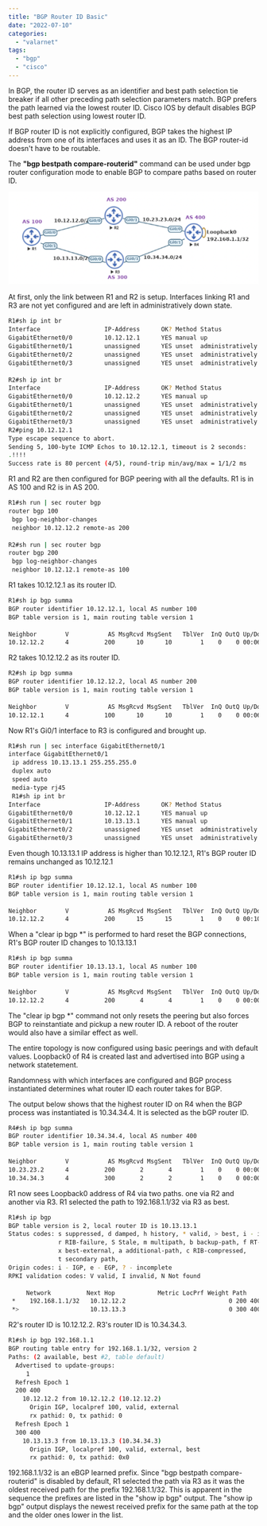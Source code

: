 ```yaml
---
title: "BGP Router ID Basic"
date: "2022-07-10"
categories: 
  - "valarnet"
tags: 
  - "bgp"
  - "cisco"
---
```

In BGP, the router ID serves as an identifier and best path selection tie breaker if all other preceding path selection parameters match. BGP prefers the path learned via the lowest router ID. Cisco IOS by default disables BGP best path selection using lowest router ID. 

If BGP router ID is not explicitly configured, BGP takes the highest IP address from one of its interfaces and uses it as an ID. The BGP router-id doesn't have to be routable. 

The **"bgp bestpath compare-routerid"** command can be used under bgp router configuration mode to enable BGP to compare paths based on router ID.

![](/static/img/bgp-router-id.png)

At first, only the link between R1 and R2 is setup. Interfaces linking R1 and R3 are not yet configured and are left in administratively down state.
```bash
R1#sh ip int br
Interface                  IP-Address      OK? Method Status                Protocol
GigabitEthernet0/0         10.12.12.1      YES manual up                    up
GigabitEthernet0/1         unassigned      YES unset  administratively down down
GigabitEthernet0/2         unassigned      YES unset  administratively down down
GigabitEthernet0/3         unassigned      YES unset  administratively down down

R2#sh ip int br
Interface                  IP-Address      OK? Method Status                Protocol
GigabitEthernet0/0         10.12.12.2      YES manual up                    up
GigabitEthernet0/1         unassigned      YES unset  administratively down down
GigabitEthernet0/2         unassigned      YES unset  administratively down down
GigabitEthernet0/3         unassigned      YES unset  administratively down down
R2#ping 10.12.12.1
Type escape sequence to abort.
Sending 5, 100-byte ICMP Echos to 10.12.12.1, timeout is 2 seconds:
.!!!!
Success rate is 80 percent (4/5), round-trip min/avg/max = 1/1/2 ms
```
R1 and R2 are then configured for BGP peering with all the defaults. R1 is in AS 100 and R2 is in AS 200.
```bash
R1#sh run | sec router bgp
router bgp 100
 bgp log-neighbor-changes
 neighbor 10.12.12.2 remote-as 200
 
R2#sh run | sec router bgp
router bgp 200
 bgp log-neighbor-changes
 neighbor 10.12.12.1 remote-as 100
```
R1 takes 10.12.12.1 as its router ID.
```bash
R1#sh ip bgp summa
BGP router identifier 10.12.12.1, local AS number 100
BGP table version is 1, main routing table version 1

Neighbor        V           AS MsgRcvd MsgSent   TblVer  InQ OutQ Up/Down  State/PfxRcd
10.12.12.2      4          200      10      10        1    0    0 00:06:14        0
```
R2 takes 10.12.12.2 as its router ID.
```bash
R2#sh ip bgp summa
BGP router identifier 10.12.12.2, local AS number 200
BGP table version is 1, main routing table version 1

Neighbor        V           AS MsgRcvd MsgSent   TblVer  InQ OutQ Up/Down  State/PfxRcd
10.12.12.1      4          100      10      10        1    0    0 00:06:06        0
```
Now R1's Gi0/1 interface to R3 is configured and brought up.
```bash
R1#sh run | sec interface GigabitEthernet0/1
interface GigabitEthernet0/1
 ip address 10.13.13.1 255.255.255.0
 duplex auto
 speed auto
 media-type rj45
 R1#sh ip int br
Interface                  IP-Address      OK? Method Status                Protocol
GigabitEthernet0/0         10.12.12.1      YES manual up                    up
GigabitEthernet0/1         10.13.13.1      YES manual up                    up
GigabitEthernet0/2         unassigned      YES unset  administratively down down
GigabitEthernet0/3         unassigned      YES unset  administratively down down
```
Even though 10.13.13.1 IP address is higher than 10.12.12.1, R1's BGP router ID remains unchanged as 10.12.12.1
```bash
R1#sh ip bgp summa
BGP router identifier 10.12.12.1, local AS number 100
BGP table version is 1, main routing table version 1

Neighbor        V           AS MsgRcvd MsgSent   TblVer  InQ OutQ Up/Down  State/PfxRcd
10.12.12.2      4          200      15      15        1    0    0 00:10:19        0
```
When a "clear ip bgp *" is performed to hard reset the BGP connections, R1's BGP router ID changes to 10.13.13.1
```bash
R1#sh ip bgp summa
BGP router identifier 10.13.13.1, local AS number 100
BGP table version is 1, main routing table version 1

Neighbor        V           AS MsgRcvd MsgSent   TblVer  InQ OutQ Up/Down  State/PfxRcd
10.12.12.2      4          200       4       4        1    0    0 00:00:06        0
```
The "clear ip bgp *" command not only resets the peering but also forces BGP to reinstantiate and pickup a new router ID.  A reboot of the router would also have a similar effect as well.

The entire topology is now configured using basic peerings and with default values. Loopback0 of R4 is created last and advertised into BGP using a network statetement. 

Randomness with which interfaces are configured and BGP process instantiated determines what router ID each router takes for BGP.

The output below shows that the highest router ID on R4 when the BGP process was instantiated is 10.34.34.4. It is selected as the bGP router ID.
```bash
R4#sh ip bgp summa
BGP router identifier 10.34.34.4, local AS number 400
BGP table version is 1, main routing table version 1

Neighbor        V           AS MsgRcvd MsgSent   TblVer  InQ OutQ Up/Down  State/PfxRcd
10.23.23.2      4          200       2       4        1    0    0 00:00:11        0
10.34.34.3      4          300       2       2        1    0    0 00:00:07        0
```
R1 now sees Loopback0 address of R4 via two paths. one via R2 and another via R3. R1 selected the path to 192.168.1.1/32 via R3 as best.
```bash
R1#sh ip bgp
BGP table version is 2, local router ID is 10.13.13.1
Status codes: s suppressed, d damped, h history, * valid, > best, i - internal,
              r RIB-failure, S Stale, m multipath, b backup-path, f RT-Filter,
              x best-external, a additional-path, c RIB-compressed,
              t secondary path,
Origin codes: i - IGP, e - EGP, ? - incomplete
RPKI validation codes: V valid, I invalid, N Not found

     Network          Next Hop            Metric LocPrf Weight Path
 *    192.168.1.1/32   10.12.12.2                             0 200 400 i
 *>                    10.13.13.3                             0 300 400 i
```

R2's router ID is 10.12.12.2. R3's router ID is 10.34.34.3.
```bash
R1#sh ip bgp 192.168.1.1
BGP routing table entry for 192.168.1.1/32, version 2
Paths: (2 available, best #2, table default)
  Advertised to update-groups:
     1
  Refresh Epoch 1
  200 400
    10.12.12.2 from 10.12.12.2 (10.12.12.2)
      Origin IGP, localpref 100, valid, external
      rx pathid: 0, tx pathid: 0
  Refresh Epoch 1
  300 400
    10.13.13.3 from 10.13.13.3 (10.34.34.3)
      Origin IGP, localpref 100, valid, external, best
      rx pathid: 0, tx pathid: 0x0
```

192.168.1.1/32 is an eBGP learned prefix. Since "bgp bestpath compare-routerid" is disabled by default, R1 selected the path via R3 as it was the oldest received path for the prefix 192.168.1.1/32. This is apparent in the sequence the prefixes are listed in the "show ip bgp" output. The "show ip bgp" output displays the newest received prefix for the same path at the top and the older ones lower in the list.

